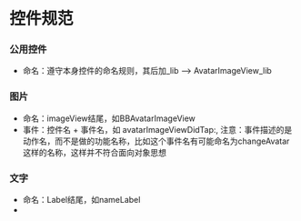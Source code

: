 # 控件规范

### 公用控件
* 命名：遵守本身控件的命名规则，其后加_lib --> AvatarImageView_lib



### 图片
* 命名：imageView结尾，如BBAvatarImageView
* 事件：控件名 + 事件名，如 avatarImageViewDidTap:, 注意：事件描述的是动作名，而不是做的功能名称，比如这个事件名有可能命名为changeAvatar这样的名称，这样并不符合面向对象思想

### 文字
* 命名：Label结尾，如nameLabel
* 
